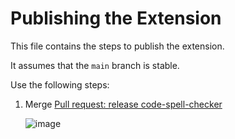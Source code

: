 # Publishing the Extension

This file contains the steps to publish the extension.

It assumes that the `main` branch is stable.

Use the following steps:

1. Merge [Pull request: release code-spell-checker](https://github.com/streetsidesoftware/vscode-spell-checker/pulls?q=is%3Apr+is%3Aopen+release+code-spell-checker)

    ![image](https://user-images.githubusercontent.com/3740137/183303675-00115b4c-4be1-49a5-8931-2f471a6eeb01.png)
